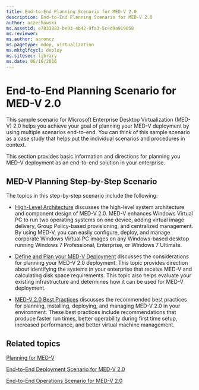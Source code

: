 ```yaml
---
title: End-to-End Planning Scenario for MED-V 2.0
description: End-to-End Planning Scenario for MED-V 2.0
author: aczechowski
ms.assetid: e7833883-be93-4b42-9fa3-5c4d9a919058
ms.reviewer:
ms.author: aaroncz
ms.pagetype: mdop, virtualization
ms.mktglfcycl: deploy
ms.sitesec: library
ms.date: 06/16/2016
---
```



# End-to-End Planning Scenario for MED-V 2.0


This sample scenario for Microsoft Enterprise Desktop Virtualization (MED-V) 2.0 helps you achieve your goal of planning your MED-V deployment by using multiple scenarios end-to-end. You can think of this sample scenario as a case study that helps put the individual scenarios and procedures in context.

This section provides basic information and directions for planning you MED-V deployment as an end-to-end solution in your enterprise.

## MED-V Planning Step-by-Step Scenario


The topics in this step-by-step scenario include the following:

-   [High-Level Architecture](high-level-architecturemedv2.md) discusses the high-level system architecture and component design of MED-V 2.0. MED-V enhances Windows Virtual PC to run two operating systems on one device, adding virtual image delivery, Group Policy-based provisioning, and centralized management. By using MED-V, you can easily configure, deploy, and manage corporate Windows Virtual PC images on any Windows-based desktop running Windows 7 Professional, Enterprise, or Windows 7 Ultimate.

-   [Define and Plan your MED-V Deployment](define-and-plan-your-med-v-deployment.md) discusses the considerations for planning your MED-V 2.0 deployment. This topic provides direction about identifying the systems in your enterprise that receive MED-V and calculating disk space requirements. This topic also helps evaluate your existing infrastructure and determines how it can be used for MED-V deployment.

-   [MED-V 2.0 Best Practices](med-v-20-best-practices.md) discusses the recommended best practices for planning, installing, deploying, and managing MED-V 2.0 in your environment. These best practices include recommendations that produce faster run times, better operability during first time setup, increased performance, and better virtual machine management.

## Related topics


[Planning for MED-V](planning-for-med-v.md)

[End-to-End Deployment Scenario for MED-V 2.0](end-to-end-deployment-scenario-for-med-v-20.md)

[End-to-End Operations Scenario for MED-V 2.0](end-to-end-operations-scenario-for-med-v-20.md)

 

 





